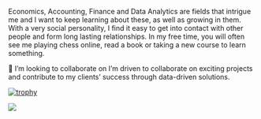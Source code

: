 Economics, Accounting, Finance and Data Analytics are fields that intrigue me and I want to keep learning about these, as well as growing in them. With a very social personality, I find it easy to get into contact with other people and form long lasting relationships. In my free time, you will often see me playing chess online, read a book or taking a new course to learn something.

👯 I’m looking to collaborate on I’m driven to collaborate on exciting projects and contribute to my clients’ success through data-driven solutions.

[![trophy](https://github-profile-trophy.vercel.app/?username=MattiaMDR)](https://github.com/ryo-ma/github-profile-trophy)


[![](https://visitcount.itsvg.in/api?id=MattiaMDR&label=Profile%20Views&pretty=false)](https://visitcount.itsvg.in)

<!---
MattiaMDR/MattiaMDR is a ✨ special ✨ repository because its `README.md` (this file) appears on your GitHub profile.
You can click the Preview link to take a look at your changes.
--->

